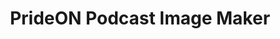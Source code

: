 ---
layout: image-maker/default
form-fields: pride-on--podcast
title: "PrideON Podcast Image Maker"
excerpt: "Use this tool to create digital assets for the PrideON Podcast."
permalink: /pride-on/podcast
---